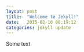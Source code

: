 ```yaml
---
layout: post
title:  "Welcome to Jekyll!"
date:   2015-02-10 08:19:12
categories: jekyll update
---
```

Some text

<br />
